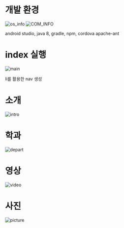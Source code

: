 # 개발 환경

  ![os_info](https://user-images.githubusercontent.com/52937468/228933375-cf6987c9-293a-4776-bb3a-565fc37cf429.PNG)
  ![COM_INFO](https://user-images.githubusercontent.com/52937468/228933443-e6b84470-8bb9-4ef9-8162-692b45557baa.PNG)

  android studio, java 8, gradle, npm, cordova apache-ant

# index 실행
![main](https://user-images.githubusercontent.com/52937468/228934569-86a0a4c8-6ae0-4f83-9563-2b35bf19623b.PNG)

li를 활용한 nav 생성

# 소개
![intro](https://user-images.githubusercontent.com/52937468/228936058-8e0bbe00-d17e-4bf7-b063-381db4752a86.PNG)

# 학과
![depart](https://user-images.githubusercontent.com/52937468/228936091-8dc217a5-05fd-4c5d-a858-2b28fb2f4c60.PNG)

# 영상
![video](https://user-images.githubusercontent.com/52937468/228936099-dd1f1736-4859-41cd-ba8b-1776a9e9c933.PNG)

# 사진
![picture](https://user-images.githubusercontent.com/52937468/228936117-7ca3cde0-08a3-460e-801e-282a099b9830.PNG)
